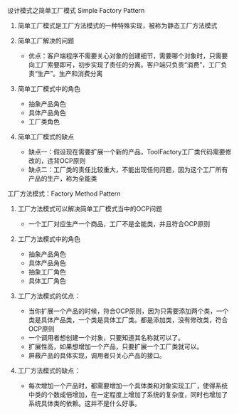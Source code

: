 设计模式之简单工厂模式 Simple Factory Pattern

1. 简单工厂模式是工厂方法模式的一种特殊实现，被称为静态工厂方法模式

2. 简单工厂解决的问题
   * 优点：客户端程序不需要关心对象的创建细节，需要哪个对象时，只需要向工厂索要即可，初步实现了责任的分离。客户端只负责“消费”，工厂负责“生产”。生产和消费分离

3. 简单工厂模式中的角色
   * 抽象产品角色
   * 具体产品角色
   * 工厂类角色

4. 简单工厂模式的缺点
   * 缺点一：假设现在需要扩展一个新的产品，ToolFactory工厂类代码需要修改的，违背OCP原则
   * 缺点二：工厂类的责任比较重大，不能出现任何问题，因为这个工厂所有产品的生产，称为全能类

工厂方法模式：Factory Method Pattern

1. 工厂方法模式可以解决简单工厂模式当中的OCP问题
   * 一个工厂对应生产一个商品，工厂不是全能类，并且符合OCP原则

2. 工厂方法模式中的角色
   * 抽象产品角色
   * 具体产品角色
   * 抽象工厂角色
   * 具体工厂角色

3. 工厂方法模式的优点：
   * 当你扩展一个产品的时候，符合OCP原则，因为只需要添加两个类，一个类是具体产品类，一个类是具体工厂类。都是添加类，没有修改类，符合OCP原则
   * 一个调用者想创建一个对象，只要知道其名称就可以了。
   * 扩展性高，如果想增加一个产品，只要扩展一个工厂类就可以。
   * 屏蔽产品的具体实现，调用者只关心产品的接口。
4. 工厂方法模式的缺点：
   * 每次增加一个产品时，都需要增加一个具体类和对象实现工厂，使得系统中类的个数成倍增加，在一定程度上增加了系统的复杂度，同时也增加了系统具体类的依赖。这并不是什么好事。
